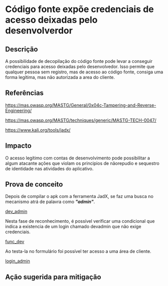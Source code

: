 # Código fonte expõe credenciais de acesso deixadas pelo desenvolverdor

## Descrição

A possibilidade de decopilação do código fonte pode levar a conseguir credenciais para acesso deixadas pelo desenvolvedor. Isso permite que qualquer pessoa sem registro, mas de acesso ao código fonte, consiga uma forma legítima, mas não autorizada a area do cliente.

## Referências

https://mas.owasp.org/MASTG/General/0x04c-Tampering-and-Reverse-Engineering/

https://mas.owasp.org/MASTG/techniques/generic/MASTG-TECH-0047/

https://www.kali.org/tools/jadx/

## Impacto

O acesso legítimo com contas de desenvolvimento pode possibilitar a algum atacante ações que violam os principios de nãorepudio e sequestro de identidade nas atividades do aplicativo.

## Prova de conceito

Depois de compilar o apk com a ferramenta JadX, se faz uma busca no mecanismo atrá de palavra como ***"admin"***.

[dev_admin](Resilience/.img/dev_admin.png)

Nesta fase de reconhecimento, é possível verificar uma condicional que indica a existencia de um login chamado devadmin que não exige credenciais.

[func_dev](Resilience/.img/code_dev.png)

Ao testa-la no formulário foi possível ter acesso a uma área de cliente.

[login_admin](.img/.img/login_admin.pngdev_login.png)

## Ação sugerida para mitigação
